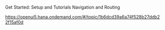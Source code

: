 Get Started: Setup and Tutorials
Navigation and Routing

https://openui5.hana.ondemand.com/#/topic/1b6dcd39a6a74f528b27ddb22f15af0d